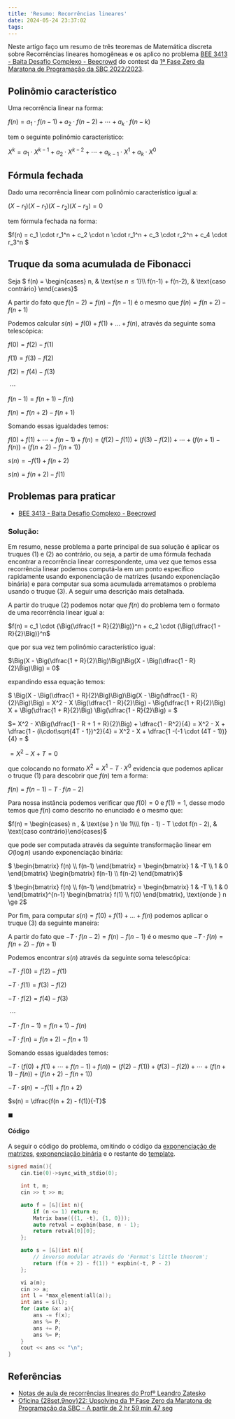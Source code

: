 ```yaml
---
title: 'Resumo: Recorrências lineares'
date: 2024-05-24 23:37:02
tags:
---
```


Neste artigo faço um resumo de três teoremas de Matemática discreta sobre Recorrências lineares homogêneas e os aplico no problema [BEE 3413 - Baita Desafio Complexo - Beecrowd](https://judge.beecrowd.com/pt/problems/view/3413) do contest da [1ª Fase Zero da Maratona de Programação da SBC 2022/2023](https://judge.beecrowd.com/pt/problems/origin/216).

<!-- more -->

## Polinômio característico

Uma recorrência linear na forma:

$f(n) = a_1 \cdot f(n-1) + a_2 \cdot f(n-2) + \cdots + a_k \cdot f(n - k)$

tem o seguinte polinômio característico:

$X^k = a_1 \cdot X^{k-1} + a_2 \cdot X^{k-2} + \cdots + a_{k-1} \cdot X^1 + a_k \cdot X^0$


## Fórmula fechada

Dado uma recorrência linear com polinômio característico igual a:

$(X - r_1)(X - r_1)(X - r_2)(X - r_3) = 0$

tem fórmula fechada na forma:

$f(n) = c_1 \cdot r_1^n + c_2 \cdot n \cdot r_1^n + c_3 \cdot r_2^n + c_4 \cdot r_3^n $

## Truque da soma acumulada de Fibonacci

Seja  $ f(n) = \begin{cases}  n, & \text{se  $n \le 1$}\\\\  f(n-1) + f(n-2), & \text{caso contrário} \end{cases}$

A partir do fato que $f(n-2) = f(n) - f(n-1)$ é o mesmo que $f(n) = f(n + 2) - f(n+1)$

Podemos calcular $s(n) = f(0) + f(1) + \dots + f(n)$, através da seguinte soma telescópica:

$f(0) = f(2) - f(1)$

$f(1) = f(3) - f(2)$

$f(2) = f(4) - f(3)$​

​              $\cdots$

$f(n-1) = f(n+1) - f(n)$

$f(n) = f(n+2) - f(n+1)$

Somando essas igualdades temos:

$f(0) + f(1) + \cdots + f(n-1) + f(n) = \Big(f(2) - f(1)\Big) + \Big(f(3) - f(2)\Big)  + \cdots + \Big( f(n+1) - f(n) \Big) + \Big( f(n+2) - f(n+1)\Big)$

$s(n) = -f(1) + f(n+2)$

$s(n) = f(n + 2) - f(1)$

## Problemas para praticar

- [BEE 3413 - Baita Desafio Complexo - Beecrowd](https://judge.beecrowd.com/pt/problems/view/3413)

### **Solução:** 

Em resumo, nesse problema a parte principal de sua solução é aplicar os truques (1) e (2) ao contrário, ou seja, a partir de uma fórmula fechada encontrar a recorrência linear correspondente, uma vez que temos essa recorrência linear podemos computá-la em um ponto específico rapidamente usando exponenciação de matrizes (usando exponenciação binária) e para computar sua soma acumulada arrematamos o problema usando o truque (3). A seguir uma descrição mais detalhada.

A partir do truque (2) podemos notar que $f(n)$ do problema tem o formato de uma recorrência linear igual a:

$f(n) = c_1 \cdot {\Big(\dfrac{1 + R}{2}\Big)}^n +  c_2 \cdot {\Big(\dfrac{1 - R}{2}\Big)}^n$

que por sua vez tem polinômio característico igual:

$\Big(X - \Big(\dfrac{1 + R}{2}\Big)\Big)\Big(X - \Big(\dfrac{1 - R}{2}\Big)\Big) = 0$

expandindo essa equação temos:

$ \Big(X - \Big(\dfrac{1 + R}{2}\Big)\Big)\Big(X - \Big(\dfrac{1 - R}{2}\Big)\Big) = X^2 - X \Big(\dfrac{1 - R}{2}\Big) - \Big(\dfrac{1 + R}{2}\Big) X  + \Big(\dfrac{1 + R}{2}\Big) \Big(\dfrac{1 - R}{2}\Big) = $

$= X^2 - X\Big(\dfrac{1 - R + 1 + R}{2}\Big) + \dfrac{1 - R^2}{4} = X^2 - X + \dfrac{1 - (i\cdot\sqrt{4T - 1})^2}{4} = X^2 - X  + \dfrac{1 -(-1 \cdot (4T - 1))}{4} = $

$= X^2 - X + T = 0$

que colocando no formato $X^2 = X^1 - T \cdot X^0$ evidencia que podemos aplicar o truque (1) para descobrir que $f(n)$ tem a forma:

$f(n) = f(n - 1) - T \cdot f(n - 2)$

Para nossa instância podemos verificar que $f(0) = 0$ e $f(1) = 1$, desse modo temos que $f(n)$ como descrito no enunciado é o mesmo que:

$f(n) = \begin{cases} n , & \text{se } n \le 1\\\\ f(n - 1) - T \cdot f(n - 2), & \text{caso contrário}\end{cases}$

que pode ser computada através da seguinte transformação linear em $O(\log{n})$ usando exponenciação binária:

$ \begin{bmatrix}
f(n) \\\\
f(n-1)
\end{bmatrix} = \begin{bmatrix}
1 & -T \\\\
1 & 0
\end{bmatrix} \begin{bmatrix}
f(n-1)  \\\\
f(n-2)
\end{bmatrix}$

$ \begin{bmatrix}
f(n) \\\\
f(n-1)
\end{bmatrix} = \begin{bmatrix}
1 & -T \\\\
1 & 0
\end{bmatrix}^{n-1} \begin{bmatrix}
f(1)  \\\\
f(0)
\end{bmatrix}, \text{onde } n \ge 2$

Por fim, para computar $s(n) = f(0) + f(1) + \dots + f(n)$ podemos aplicar o truque (3) da seguinte maneira:

A partir do fato que $-T \cdot f(n-2) = f(n) - f(n-1)$ é o mesmo que $-T \cdot f(n) = f(n + 2) - f(n+1)$

Podemos encontrar $s(n)$ através da seguinte soma telescópica:

$-T \cdot f(0) = f(2) - f(1)$

$-T \cdot f(1) = f(3) - f(2)$

$-T \cdot f(2) = f(4) - f(3)$

​              $\cdots$

$-T \cdot f(n-1) = f(n+1) - f(n)$

$-T \cdot f(n) = f(n+2) - f(n+1)$

Somando essas igualdades temos:

$-T \cdot \Big(f(0) + f(1) + \cdots + f(n-1) + f(n) \Big) = \Big(f(2) - f(1)\Big) + \Big(f(3) - f(2)\Big)  + \cdots + \Big( f(n+1) - f(n) \Big) + \Big( f(n+2) - f(n+1)\Big)$

$-T \cdot s(n) = -f(1) + f(n+2)$

$s(n) = \dfrac{f(n + 2) - f(1)}{-T}$

$\blacksquare$

#### Código

A seguir o código do problema, omitindo o código da [exponenciação de matrizes](https://github.com/pedrov3/competitive-programming-notebook/blob/main/expmatrix.cpp), [exponenciação binária](https://github.com/pedrov3/competitive-programming-notebook/blob/main/expbin.cpp) e o restante do [template](https://github.com/pedrov3/competitive-programming-notebook/blob/main/templates/cpp.cpp).

```c++
signed main(){
    cin.tie(0)->sync_with_stdio(0);

    int t, m;
    cin >> t >> m;

    auto f = [&](int n){
        if (n <= 1) return n;
        Matrix base({{1, -t}, {1, 0}});
        auto retval = expbin(base, n - 1);
        return retval[0][0];
    };

    auto s = [&](int n){
        // inverso modular através do 'Fermat's little theorem';
        return (f(n + 2) - f(1)) * expbin(-t, P - 2) 
    };

    vi a(m);
    cin >> a;
    int l = *max_element(all(a));
    int ans = s(l);
    for (auto &x: a){
        ans -= f(x);
        ans %= P;
        ans += P;
        ans %= P;
    }
    cout << ans << "\n";
}
```

## Referências

- [Notas de aula de recorrências lineares do Profº Leandro Zatesko](https://pessoal.dainf.ct.utfpr.edu.br/zatesko/icsd21.html#:~:text=AULA%206%3A%20Recorr%C3%AAncias%20lineares)
- [Oficina {28set,9nov}22: Upsolving da 1ª Fase Zero da Maratona de Programação da SBC - A partir de 2 hr 59 min 47 seg](https://youtu.be/C1uwYwjYqdE?si=5NTejm-K9_rcsE3L&t=10787)


